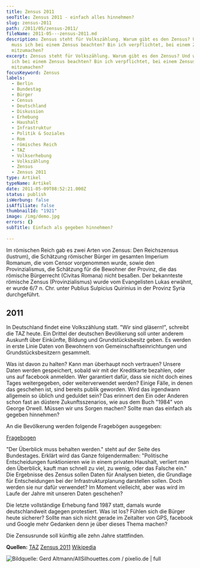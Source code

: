 ```yaml
---
title: Zensus 2011
seoTitle: Zensus 2011 - einfach alles hinnehmen?
slug: zensus-2011
path: /2011/05/zensus-2011/
fileName: 2011-05---zensus-2011.md
description: Zensus steht für Volkszählung. Warum gibt es den Zensus? Und was
  muss ich bei einem Zensus beachten? Bin ich verpflichtet, bei einem Zensus
  mitzumachen?
excerpt: Zensus steht für Volkszählung. Warum gibt es den Zensus? Und was muss
  ich bei einem Zensus beachten? Bin ich verpflichtet, bei einem Zensus
  mitzumachen?
focusKeyword: Zensus
labels:
  - Berlin
  - Bundestag
  - Bürger
  - Census
  - Deutschland
  - Diskussion
  - Erhebung
  - Haushalt
  - Infrastruktur
  - Politik & Soziales
  - Rom
  - römisches Reich
  - TAZ
  - Volkserhebung
  - Volkszählung
  - Zensus
  - Zensus 2011
type: Artikel
typeName: Artikel
date: 2011-05-09T08:52:21.000Z
status: publish
isWerbung: false
isAffiliate: false
thumbnailId: "1921"
image: /img/demo.jpg
errors: {}
subTitle: Einfach als gegeben hinnehmen?
  
---
```


Im römischen Reich gab es zwei Arten von Zensus: Den Reichszensus (lustrum), die
Schätzung römischer Bürger im gesamten Imperium Romanum, die vom Censor
vorgenommen wurde, sowie den Provinzialismus, die Schätzung für die Bewohner der
Provinz, die das römische Bürgerrecht (Civitas Romana) nicht besaßen. Der
bekannteste römische Zensus (Provinzialismus) wurde vom Evangelisten Lukas
erwähnt, er wurde 6/7 n. Chr. unter Publius Sulpicius Quirinius in der Provinz
Syria durchgeführt.

## 2011

In Deutschland findet eine Volkszählung statt. "Wir sind gläsern!", schreibt die
TAZ heute. Ein Drittel der deutschen Bevölkerung soll unter anderem Auskunft
über Einkünfte, Bildung und Grundstücksbesitz geben. Es werden in erste Linie
Daten von Bewohnern von Gemeinschaftseinrichtungen und Grundstücksbesitzern
gesammelt.

Was ist davon zu halten? Kann man überhaupt noch vertrauen? Unsere Daten werden
gespeichert, sobald wir mit der Kreditkarte bezahlen, oder uns auf facebook
anmelden. Wer garantiert dafür, dass sie nicht doch eines Tages weitergegeben,
oder weiterverwendet werden? Einige Fälle, in denen das geschehen ist, sind
bereits publik geworden. Wird das irgendwann allgemein so üblich und geduldet
sein? Das erinnert den Ein oder Anderen schon fast an düstere Zukunftsszenarios,
wie aus dem Buch "1984" von George Orwell. Müssen wir uns Sorgen machen? Sollte
man das einfach als gegeben hinnehmen?

An die Bevölkerung werden folgende Fragebögen ausgegeben:

[Fragebogen](http://www.zensus2011.de/fragebogen.html)

"Der Überblick muss behalten werden." steht auf der Seite des Bundestages.
Erklärt wird das Ganze folgendermaßen: "Politische Entscheidungen funktionieren
wie in einem privaten Haushalt, verliert man den Überblick, kauft man schnell zu
viel, zu wenig, oder das Falsche ein." Die Ergebnisse des Zensus sollen Daten
für Analysen bieten, die Grundlage für Entscheidungen bei der
Infrastrukturplanung darstellen sollen. Doch werden sie nur dafür verwendet? Im
Moment vielleicht, aber was wird im Laufe der Jahre mit unseren Daten geschehen?

Die letzte vollständige Erhebung fand 1987 statt, damals wurde deutschlandweit
dagegen protestiert. Was ist los? Fühlen sich die Bürger heute sicherer? Sollte
man sich nicht gerade im Zeitalter von GPS, facebook und Google mehr Gedanken
denn je über dieses Thema machen?

Die Zensusrunde soll künftig alle zehn Jahre stattfinden.

**Quellen:** [TAZ](http://www.taz.de) [Zensus 2011](http://www.zensus2011.de)
[Wikipedia](http://www.wikipedia.de)

![Bildquelle: Gerd Altmann/AllSilhouettes.com / pixelio.de | full](http://cardamonchai.files.wordpress.com/2011/05/507526_r_b_by_gerd-altmann_allsilhouettes-com_pixelio-de.jpg "[ ](http://cardamonchai.files.wordpress.com/2011/05/507526_r_b_by_gerd-altmann_allsilhouettes-com_pixelio-de.jpg)  Bildquelle: Gerd Altmann/AllSilhouettes.com / pixelio.de")

  